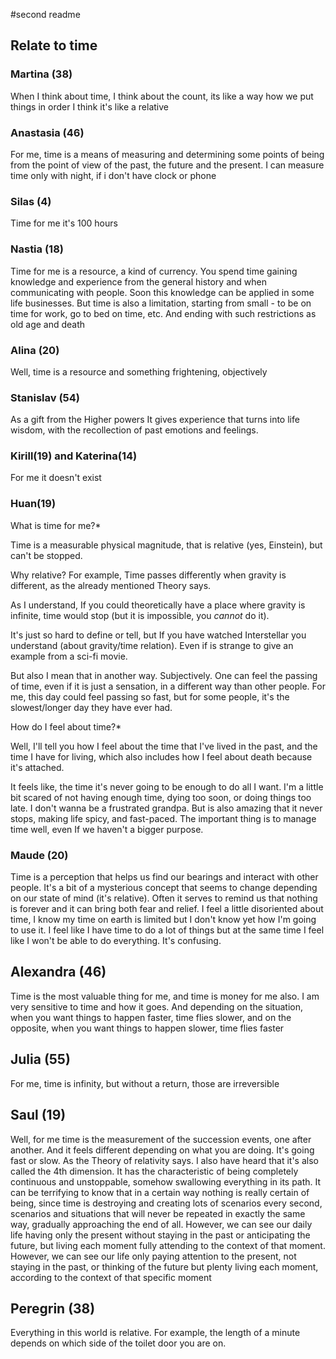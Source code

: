 #second readme
## Relate to time
### Martina (38)
When I think about time, I think about the count, its like a way how we put things in order
I think it's like a relative 

### Anastasia (46)
For me, time is a means of measuring and determining some points of being from the point of view of the past, the future and the present. I can measure time only with night, if i don't have clock or phone 

### Silas (4)

Time for me it's 100 hours

### Nastia (18)

Time for me is a resource, a kind of currency.
You spend time gaining knowledge and experience from the general history and when communicating with people. Soon this knowledge can be applied in some life businesses. But time is also a limitation, starting from small - to be on time for work, go to bed on time, etc. And ending with such restrictions as old age and death

### Alina (20)

Well, time is a resource and something frightening, objectively

### Stanislav (54)

As a gift from the Higher powers
It gives experience that turns into life wisdom, with the recollection of past emotions and feelings.

### Kirill(19) and Katerina(14)

For me it doesn't exist

### Huan(19)

What is time for me?*

Time is a measurable physical magnitude, that is relative (yes, Einstein), but can't be stopped. 

Why relative? For example, Time passes differently when gravity is different, as the already mentioned Theory says.

As I understand, If you could theoretically have a place where gravity is infinite, time would stop (but it is impossible, you *cannot* do it). 

It's just so hard to define or tell, but If you have watched Interstellar you understand (about gravity/time relation). Even if is strange to give an example from a sci-fi movie.

But also I mean that in another way. Subjectively. One can feel the passing of time, even if it is just a sensation, in a different way than other people. For me, this day could feel passing so fast, but for some people, it's the slowest/longer day they have ever had.

How do I feel about time?*

Well, I'll tell you how I feel about the time that I've lived in the past, and the time I have for living, which also includes how I feel about death because it's attached.

It feels like, the time it's never going to be enough to do all I want. I'm a little bit scared of not having enough time, dying too soon, or doing things too late. I don't wanna be a frustrated grandpa. But is also amazing that it never stops, making life spicy, and fast-paced. The important thing is to manage time well, even If we haven't a bigger purpose.

### Maude (20)

Time is a perception that helps us find our bearings and interact with other people.  It's a bit of a mysterious concept that seems to change depending on our state of mind (it's relative).  Often it serves to remind us that nothing is forever and it can bring both fear and relief.
I feel a little disoriented about time, I know my time on earth is limited but I don't know yet how I'm going to use it.  I feel like I have time to do a lot of things but at the same time I feel like I won't be able to do everything.  It's confusing.

## Alexandra (46)

Time is the most valuable thing for me, and time is money for me also. I am very sensitive to time and how it goes. And depending on the situation, when you want things to happen faster, time flies  slower, and on the opposite, when you want things to happen slower, time flies faster

## Julia (55)

For me, time is infinity, but without a return, those are irreversible

## Saul (19)

Well, for me time is the measurement of the succession events, one after another. And it feels different depending on what you are doing. It's going fast or slow. As the Theory of relativity says. I also have heard that it's also called the 4th dimension.
It has the characteristic of being completely continuous and unstoppable, somehow swallowing everything in its path. It can be terrifying to know that in a certain way nothing is really certain of being, since time is destroying and creating lots of scenarios every second, scenarios and situations that will never be repeated in exactly the same way, gradually approaching the end of all. However, we can see our daily life having only the present without staying in the past or anticipating the future, but living each moment fully attending to the context of that moment. However, we can see our life only paying attention to the present, not staying in the past, or thinking of the future but plenty living each moment, according to the context of that specific moment

## Peregrin (38)

Everything in this world is relative.  For example, the length of a minute depends on which side of the toilet door you are on.

